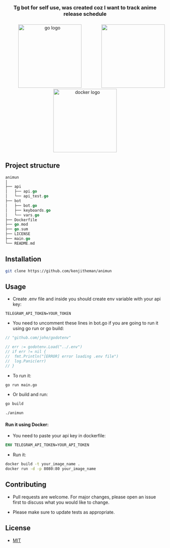 <h3 align="center">Tg bot for self use, was created coz I want to track anime release schedule</h3>

###

<img align="right" height="200" src="https://media.tenor.com/6VJldkd3beMAAAAC/kaori-miyazono-kousei-arima.gif"  />

###

<div align="center">
  <img src="https://cdn.jsdelivr.net/gh/devicons/devicon/icons/go/go-original.svg" height="200" alt="go logo"  />
  <img width="15" />
  <img src="https://cdn.jsdelivr.net/gh/devicons/devicon/icons/docker/docker-original.svg" height="200" alt="docker logo"  />
</div>

###

## Project structure

```go
animun
│
├── api
│   ├── api.go
│   └── api_test.go
├── bot
│   ├── bot.go
│   ├── keyboards.go
│   └── vars.go
├── Dockerfile
├── go.mod
├── go.sum
├── LICENSE
├── main.go
└── README.md
```

## Installation

```sh
git clone https://github.com/kenjitheman/animun
```

## Usage

- Create .env file and inside you should create env variable with your api key:

```.env
TELEGRAM_API_TOKEN=YOUR_TOKEN
```

- You need to uncomment these lines in bot.go if you are going to run it using go run or go build:

```go
// "github.com/joho/godotenv"
```

```go
// err := godotenv.Load("../.env")
// if err != nil {
// 	fmt.Println("[ERROR] error loading .env file")
// 	log.Panic(err)
// }
```

- To run it:

```sh
go run main.go
```

- Or build and run:

```sh
go build
```

```sh
./animun
```

#### Run it using Docker:

- You need to paste your api key in dockerfile:

```dockerfile
ENV TELEGRAM_API_TOKEN=YOUR_API_TOKEN
```

- Run it:

```sh
docker build -t your_image_name .
docker run -d -p 8080:80 your_image_name
```

## Contributing

- Pull requests are welcome. For major changes, please open an issue first
to discuss what you would like to change.

- Please make sure to update tests as appropriate.

## License

- [MIT](https://choosealicense.com/licenses/mit/)
